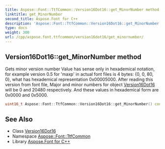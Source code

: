 ```yaml
---
title: Aspose::Font::TtfCommon::Version16Dot16::get_MinorNumber method
linktitle: get_MinorNumber
second_title: Aspose.Font for C++
description: 'Aspose::Font::TtfCommon::Version16Dot16::get_MinorNumber method. Gets minor version number Value has sense only in hexademical notation, for example version 0.5 for ''maxp'' in actual font files is 4 bytes: {0, 0, 80, 0}, what has hexademical representation 0x00005000. After reading this version from font file, Major and minor numbers for object Version16Dot16 will be 0 and 20480 respectively. And these values in hexademical form are 0x0000 and 0x5000 in C++.'
type: docs
weight: 300
url: /cpp/aspose.font.ttfcommon/version16dot16/get_minornumber/
---
```

## Version16Dot16::get_MinorNumber method


Gets minor version number Value has sense only in hexademical notation, for example version 0.5 for 'maxp' in actual font files is 4 bytes: {0, 0, 80, 0}, what has hexademical representation 0x00005000. After reading this version from font file, Major and minor numbers for object [Version16Dot16](../) will be 0 and 20480 respectively. And these values in hexademical form are 0x0000 and 0x5000.

```cpp
uint16_t Aspose::Font::TtfCommon::Version16Dot16::get_MinorNumber() const
```

## See Also

* Class [Version16Dot16](../)
* Namespace [Aspose::Font::TtfCommon](../../)
* Library [Aspose.Font for C++](../../../)
